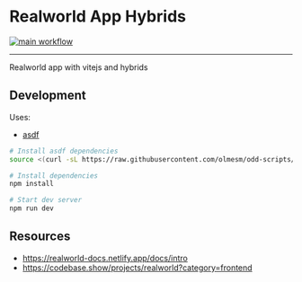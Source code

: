 <!--
  Created with https://readme.ohmybuck.com/ tool.
-->

# Realworld App Hybrids

[![main workflow](https://github.com/olmesm/realworldapp-hybrids/actions/workflows/main.yml/badge.svg)](https://github.com/olmesm/realworldapp-hybrids/actions/workflows/main.yml)

---

Realworld app with vitejs and hybrids

## Development

Uses:

- [asdf](https://asdf-vm.com)

```bash
# Install asdf dependencies
source <(curl -sL https://raw.githubusercontent.com/olmesm/odd-scripts/main/shell/asdf-install.sh)

# Install dependencies
npm install

# Start dev server
npm run dev

```

## Resources

- <https://realworld-docs.netlify.app/docs/intro>
- <https://codebase.show/projects/realworld?category=frontend>
